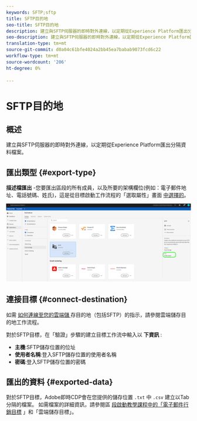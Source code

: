 ```yaml
---
keywords: SFTP;sftp
title: SFTP目的地
seo-title: SFTP目的地
description: 建立與SFTP伺服器的即時對外連線，以定期從Experience Platform匯出分隔資料檔案。
seo-description: 建立與SFTP伺服器的即時對外連線，以定期從Experience Platform匯出分隔資料檔案。
translation-type: tm+mt
source-git-commit: d0a04c61bfe4024a2bb45ea7babab9073fcd6c22
workflow-type: tm+mt
source-wordcount: '206'
ht-degree: 0%

---
```



# SFTP目的地

## 概述

建立與SFTP伺服器的即時對外連線，以定期從Experience Platform匯出分隔資料檔案。

## 匯出類型 {#export-type}

**描述檔匯出** -您要匯出區段的所有成員，以及所要的架構欄位(例如：電子郵件地址、電話號碼、姓氏)，這是從目標啟動工作流程的「選取屬性」畫面 [中選擇的](/help/rtcdp/destinations/activate-destinations.md#select-attributes)。

![SFTP描述檔匯出類型](/help/rtcdp/destinations/assets/sftp-export-type.png)

## 連接目標 {#connect-destination}

如需 [如何連線至您的雲端儲 ](/help/rtcdp/destinations/cloud-storage-destinations-workflow.md)存目的地（包括SFTP）的指示，請參閱雲端儲存目的地工作流程。

對於SFTP目標，在「驗證」步驟的建立目標工作流中輸入以 **下資訊** :

* **主機**:SFTP儲存位置的位址
* **使用者名稱**:登入SFTP儲存位置的使用者名稱
* **密碼**:登入SFTP儲存位置的密碼

## 匯出的資料 {#exported-data}

對於SFTP目標，Adobe即時CDP會在您提供的儲存位置 `.txt` 中 `.csv` 建立以Tab分隔的檔案。 如需檔案的詳細資訊，請參閱區 [段啟動教學課程中的「電子郵件行銷目標](/help/rtcdp/destinations/activate-destinations.md#esp-and-cloud-storage) 」和「雲端儲存目標」。